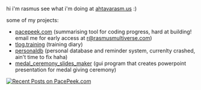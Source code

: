 hi i'm rasmus see what i'm doing at [ahtavarasm.us](https://ahtavarasm.us) :)

some of my projects:
- [pacepeek.com](https://pacepeek.com) (summarising tool for coding progress, hard at building! email me for early access at [r@rasmusmultiverse.com](tab:mailto:r@rasmusmultiverse.com))
- [tlog.training](https://github.com/ahtavarasmus/tlog) (training diary)
- [personaldb](https://github.com/ahtavarasmus/personaldb) (personal database and reminder system, currenlty crashed, ain't time to fix haha)
- [medal_ceremony_slides_maker](https://github.com/ahtavarasmus/medal_cerenomy_slides_maker) (gui program that creates powerpoint presentation for medal giving ceremony)


[![Recent Posts on PacePeek.com](https://pacepeek.com/widget_svg/ahtavarasmus/2?fill_color=232626&stroke_color=0a8eb0&text_color=ffffff)](https://pacepeek.com/ahtavarasmus)
